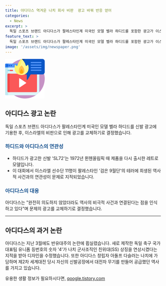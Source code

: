 ```yaml
---
title: 아디다스 역겨운 나치 회사 비판  광고 바꿔 반응 얻어
categories:
  - News
excerpt: >
  독일 스포츠 브랜드 아디다스가 팔레스타인계 미국인 모델 벨라 하디드를 포함한 광고가 이스라엘의 비판을 받아 교체 결정했다. 하디드가 출연한 광고는 1972년 뮌헨올림픽의 역사적 사건과 연결되어 논란이 일었는데, 이에 아디다스는 광고를 변경하겠다고 밝혔다. 하디드는 팔레스타인 지지 활동가로, 이에 대한 반응으로 인터넷을 중심으로 강한 비판이 이어졌다. 아디다스는 이전에도 반유대주의 논란에 휘말렸던 적이 있었다.
feature_text: >
  독일 스포츠 브랜드 아디다스가 팔레스타인계 미국인 모델 벨라 하디드를 포함한 광고가 이스라엘의 비판을 받아 교체 결정했다. 하디드가 출연한 광고는 1972년 뮌헨올림픽의 역사적 사건과 연결되어 논란이 일었는데, 이에 아디다스는 광고를 변경하겠다고 밝혔다. 하디드는 팔레스타인 지지 활동가로, 이에 대한 반응으로 인터넷을 중심으로 강한 비판이 이어졌다. 아디다스는 이전에도 반유대주의 논란에 휘말렸던 적이 있었다.
image: '/assets/img/newspaper.png'
---
```


<p><img src="/assets/img/news.png" alt="rentncar 속보" /></p>

<h2 data-ke-size="size26">아디다스 광고 논란</h2>

<p data-ke-size="size16">독일 스포츠 브랜드 아디다스가 팔레스타인계 미국인 모델 벨라 하디드를 신발 광고에 기용한 후, 이스라엘의 비판으로 인해 광고를 교체하기로 결정했습니다.</p>

<h3><b><span style="color: #1a5490;">하디드와 아디다스의 연관성</span></b></h3>

<ul>
  <li>하디드가 광고한 신발 'SL72'는 1972년 뮌헨올림픽 때 제품을 다시 출시한 레트로 모델입니다.</li>
  <li>이 대회에서 이스라엘 선수단 11명이 팔레스타인 '검은 9월단'의 테러에 희생된 역사적 사건과의 연관성이 문제로 지적되었습니다.</li>
</ul>

<h3><b><span style="color: #1a5490;">아디다스의 대응</span></b></h3>

<p>아디다스는 "완전히 의도하지 않았더라도 역사의 비극적 사건과 연결된다는 점을 인식하고 있다"며 문제의 광고를 교체하기로 결정했습니다.</p>

<hr>

<h2 data-ke-size="size26">아디다스의 과거 논란</h2>

<p>아디다스는 지난 3월에도 반유대주의 논란에 휩실렸습니다. 새로 제작한 독일 축구 국가대표팀 유니폼 등번호의 숫자 '4'가 나치 군사조직인 친위대(SS) 상징을 연상시켰다는 지적을 받아 디자인을 수정했습니다. 또한 아디다스 창립자 아돌프 다슬러는 나치에 가담하며 제2차 세계대전 당시 자신의 신발공장에서 대전차 무기를 만들어 공급했던 역사를 가지고 있습니다.</p>
유용한 생활 정보가 필요하시다면, <a href="https://qoogle.tistory.com" rel="dofollow">qoogle.tistory.com</a>


